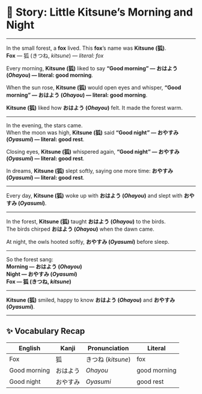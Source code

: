 # 📖 Story: Little Kitsune’s Morning and Night

---

In the small forest, a **fox** lived. This **fox**’s name was **Kitsune (狐)**.  
**Fox** — 狐 (きつね, *kitsune*) — *literal: fox*

Every morning, **Kitsune (狐)** liked to say **“Good morning” — おはよう (*Ohayou*) — literal: good morning**.

When the sun rose, **Kitsune (狐)** would open eyes and whisper, **“Good morning” — おはよう (*Ohayou*) — literal: good morning**.

**Kitsune (狐)** liked how **おはよう (*Ohayou*)** felt. It made the forest warm.

---

In the evening, the stars came.  
When the moon was high, **Kitsune (狐)** said **“Good night” — おやすみ (*Oyasumi*) — literal: good rest**.

Closing eyes, **Kitsune (狐)** whispered again, **“Good night” — おやすみ (*Oyasumi*) — literal: good rest**.

In dreams, **Kitsune (狐)** slept softly, saying one more time: **おやすみ (*Oyasumi*) — literal: good rest**.

---

Every day, **Kitsune (狐)** woke up with **おはよう (*Ohayou*)** and slept with **おやすみ (*Oyasumi*)**.

---

In the forest, **Kitsune (狐)** taught **おはよう (*Ohayou*)** to the birds.  
The birds chirped **おはよう (*Ohayou*)** when the dawn came.

At night, the owls hooted softly, **おやすみ (*Oyasumi*)** before sleep.

---

So the forest sang:  
**Morning — おはよう (*Ohayou*)**  
**Night — おやすみ (*Oyasumi*)**  
**Fox — 狐 (きつね, *kitsune*)**

---

**Kitsune (狐)** smiled, happy to know **おはよう (*Ohayou*)** and **おやすみ (*Oyasumi*)**.

---

## ✨ Vocabulary Recap

| English | Kanji | Pronunciation | Literal |
|---------|-------|----------------|---------|
| Fox | 狐 | きつね (*kitsune*) | fox |
| Good morning | おはよう | *Ohayou* | good morning |
| Good night | おやすみ | *Oyasumi* | good rest |
